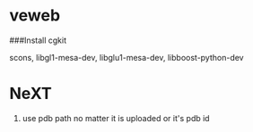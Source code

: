 veweb
=======

###Install cgkit

scons, libgl1-mesa-dev, libglu1-mesa-dev, libboost-python-dev

NeXT
===

1. use pdb path no matter  it is uploaded or it's pdb id


